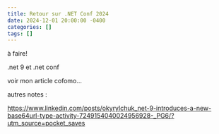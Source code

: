```yaml
---
title: Retour sur .NET Conf 2024
date: 2024-12-01 20:00:00 -0400
categories: []
tags: []
---
```


à faire! 

.net 9 et .net conf

voir mon article cofomo...

autres notes :

<https://www.linkedin.com/posts/okyrylchuk_net-9-introduces-a-new-base64url-type-activity-7249154040024956928-_PG6/?utm_source=pocket_saves>